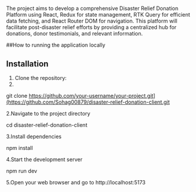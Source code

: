 #
The project aims to develop a comprehensive Disaster Relief Donation Platform using React, Redux for state management, RTK Query for efficient data fetching, and React Router DOM for navigation. This platform will facilitate post-disaster relief efforts by providing a centralized hub for donations, donor testimonials, and relevant information.

##How to running the application locally
## Installation
1. Clone the repository:
2. 
 git clone https://github.com/your-username/your-project.git](https://github.com/Sohag00879/disaster-relief-donation-client.git


2.Navigate to the project directory


cd disaster-relief-donation-client

3.Install dependencies

npm install


4.Start the development server

npm run dev

5.Open your web browser and go to http://localhost:5173

